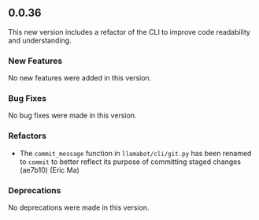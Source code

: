 ## 0.0.36

This new version includes a refactor of the CLI to improve code readability and understanding.

### New Features

No new features were added in this version.

### Bug Fixes

No bug fixes were made in this version.

### Refactors

- The `commit_message` function in `llamabot/cli/git.py` has been renamed to `commit` to better reflect its purpose of committing staged changes (ae7b10) (Eric Ma)

### Deprecations

No deprecations were made in this version.

